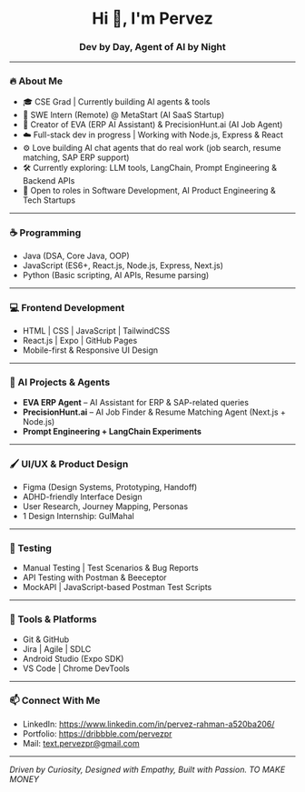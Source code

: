 <h1 align="center">Hi 👋, I'm Pervez</h1>
<h3 align="center">Dev by Day, Agent of AI by Night</h3>

---

### 🔥 About Me

- 🎓 CSE Grad | Currently building AI agents & tools
- 🧠 SWE Intern (Remote) @ MetaStart (AI SaaS Startup)
- 🤖 Creator of EVA (ERP AI Assistant) & PrecisionHunt.ai (AI Job Agent)
- ☁️ Full-stack dev in progress | Working with Node.js, Express & React
- ⚙️ Love building AI chat agents that do real work (job search, resume matching, SAP ERP support)
- 🛠 Currently exploring: LLM tools, LangChain, Prompt Engineering & Backend APIs  
- 💼 Open to roles in Software Development, AI Product Engineering & Tech Startups  

---

### ☕ Programming

- Java (DSA, Core Java, OOP)  
- JavaScript (ES6+, React.js, Node.js, Express, Next.js)  
- Python (Basic scripting, AI APIs, Resume parsing)  

---

### 💻 Frontend Development

- HTML | CSS | JavaScript | TailwindCSS  
- React.js | Expo | GitHub Pages  
- Mobile-first & Responsive UI Design  

---

### 🤖 AI Projects & Agents

- **EVA ERP Agent** – AI Assistant for ERP & SAP-related queries  
- **PrecisionHunt.ai** – AI Job Finder & Resume Matching Agent (Next.js + Node.js)  
- **Prompt Engineering + LangChain Experiments**  

---

### 🖌️ UI/UX & Product Design

- Figma (Design Systems, Prototyping, Handoff)
- ADHD-friendly Interface Design  
- User Research, Journey Mapping, Personas  
- 1 Design Internship: GulMahal  

---

### 🧪 Testing

- Manual Testing | Test Scenarios & Bug Reports  
- API Testing with Postman & Beeceptor  
- MockAPI | JavaScript-based Postman Test Scripts

---

### 🔧 Tools & Platforms

- Git & GitHub  
- Jira | Agile | SDLC  
- Android Studio (Expo SDK)  
- VS Code | Chrome DevTools

---

### 📫 Connect With Me

- LinkedIn: https://www.linkedin.com/in/pervez-rahman-a520ba206/
- Portfolio: https://dribbble.com/pervezpr
- Mail: text.pervezpr@gmail.com 

---

 _Driven by Curiosity, Designed with Empathy, Built with Passion. TO MAKE MONEY_

